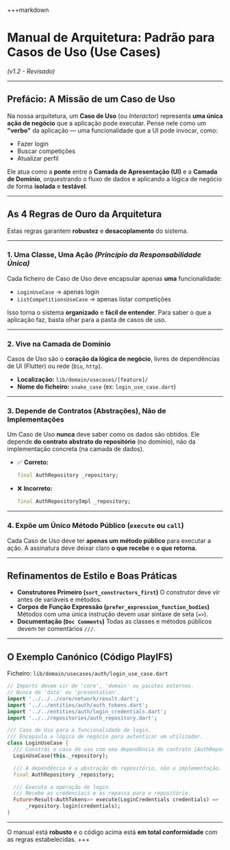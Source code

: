 +++markdown

# Manual de Arquitetura: Padrão para Casos de Uso (Use Cases)

*(v1.2 - Revisado)*

---

## Prefácio: A Missão de um Caso de Uso

Na nossa arquitetura, um **Caso de Uso** (ou *Interactor*) representa **uma única ação de negócio** que a aplicação pode executar.
Pense nele como um **"verbo"** da aplicação — uma funcionalidade que a UI pode invocar, como:

* Fazer login
* Buscar competições
* Atualizar perfil

Ele atua como a **ponte** entre a **Camada de Apresentação (UI)** e a **Camada de Domínio**, orquestrando o fluxo de dados e aplicando a lógica de negócio de forma **isolada** e **testável**.

---

## As 4 Regras de Ouro da Arquitetura

Estas regras garantem **robustez** e **desacoplamento** do sistema.

---

### 1. Uma Classe, Uma Ação *(Princípio da Responsabilidade Única)*

Cada ficheiro de Caso de Uso deve encapsular apenas **uma** funcionalidade:

* `LoginUseCase` → apenas login
* `ListCompetitionsUseCase` → apenas listar competições

Isso torna o sistema **organizado** e **fácil de entender**.
Para saber o que a aplicação faz, basta olhar para a pasta de casos de uso.

---

### 2. Vive na Camada de Domínio

Casos de Uso são o **coração da lógica de negócio**, livres de dependências de UI (Flutter) ou rede (`Dio`, `http`).

* **Localização:** `lib/domain/usecases/[feature]/`
* **Nome do ficheiro:** `snake_case` (ex: `login_use_case.dart`)

---

### 3. Depende de Contratos (Abstrações), Não de Implementações

Um Caso de Uso **nunca** deve saber como os dados são obtidos.
Ele depende **do contrato abstrato do repositório** (no domínio), não da implementação concreta (na camada de dados).

* ✅ **Correto:**

  ```dart
  final AuthRepository _repository;
  ```

* ❌ **Incorreto:**

  ```dart
  final AuthRepositoryImpl _repository;
  ```

---

### 4. Expõe um Único Método Público (`execute` ou `call`)

Cada Caso de Uso deve ter **apenas um método público** para executar a ação.
A assinatura deve deixar claro **o que recebe** e **o que retorna**.

---

## Refinamentos de Estilo e Boas Práticas

* **Construtores Primeiro (`sort_constructors_first`)**
  O construtor deve vir antes de variáveis e métodos.
* **Corpos de Função Expressão (`prefer_expression_function_bodies`)**
  Métodos com uma única instrução devem usar sintaxe de seta (`=>`).
* **Documentação (`Doc Comments`)**
  Todas as classes e métodos públicos devem ter comentários `///`.

---

## O Exemplo Canónico (Código PlayIFS)

Ficheiro: `lib/domain/usecases/auth/login_use_case.dart`

```dart
// Imports devem vir de 'core', 'domain' ou pacotes externos.
// Nunca de 'data' ou 'presentation'.
import '../../../core/network/result.dart';
import '../../entities/auth/auth_tokens.dart';
import '../../entities/auth/login_credentials.dart';
import '../../repositories/auth_repository.dart';

/// Caso de Uso para a funcionalidade de login.
/// Encapsula a lógica de negócio para autenticar um utilizador.
class LoginUseCase {
  /// Constrói o caso de uso com uma dependência do contrato [AuthRepository].
  LoginUseCase(this._repository);

  /// A dependência é a abstração do repositório, não a implementação.
  final AuthRepository _repository;

  /// Executa a operação de login.
  /// Recebe as credenciais e as repassa para o repositório.
  Future<Result<AuthTokens>> execute(LoginCredentials credentials) =>
      _repository.login(credentials);
}
```

---

O manual está **robusto** e o código acima está **em total conformidade** com as regras estabelecidas.
+++
